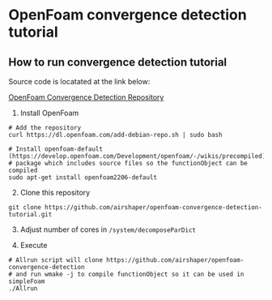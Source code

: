 # OpenFoam convergence detection tutorial

## How to run convergence detection tutorial

Source code is locatated at the link below:

[OpenFoam Convergence Detection Repository](https://github.com/airshaper/openfoam-convergence-detection)

1. Install OpenFoam

```shell
# Add the repository
curl https://dl.openfoam.com/add-debian-repo.sh | sudo bash

# Install openfoam-default (https://develop.openfoam.com/Development/openfoam/-/wikis/precompiled)
# package which includes source files so the functionObject can be compiled
sudo apt-get install openfoam2206-default

```

2. Clone this repository

```shell
git clone https://github.com/airshaper/openfoam-convergence-detection-tutorial.git
```

3. Adjust number of cores in `/system/decomposeParDict`

4. Execute

```shell
# Allrun script will clone https://github.com/airshaper/openfoam-convergence-detection
# and run wmake -j to compile functionObject so it can be used in simpleFoam
./Allrun
```
